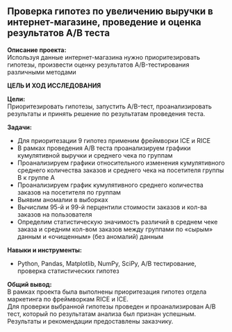 ﻿## Проверка гипотез по увеличению выручки в интернет-магазине, проведение и оценка результатов A/B теста

**Описание проекта:**\
Используя данные интернет-магазина нужно приоритезировать гипотезы, произвести оценку результатов A/B-тестирования различными методами

**ЦЕЛЬ И ХОД ИССЛЕДОВАНИЯ**

**Цели:**\
Приоритезировать гипотезы, запустить A/B-тест, проанализировать результаты и принять решение по результатам проведения теста.

**Задачи:**
- Для приоритезации 9 гипотез применим фреймворки ICE и RICE
- В рамках проведения A/B теста проанализируем графики кумулятивной выручки и среднего чека по группам
- Проанализируем графики относительного изменения кумулятивного среднего количества заказов и среднего чека на посетителя группы B к группе A
- Проанализируем график кумулятивного среднего количества заказов на посетителя по группам
- Выявим аномалии в выборках
- Вычислим 95-й и 99-й перцентили стоимости заказов и кол-ва заказов на пользователя
- Определим статистическую значимость различий в среднем чеке заказа и средним кол-вом заказов между группами по «сырым» данным и «очищенным» (без аномалий) данным

**Навыки и инструменты:**
  - Python, Pandas, Matplotlib, NumPy, SciPy, A/B тестирование, проверка статистических гипотез

**Общий вывод:**\
В рамках проекта была выполнены приоритезация гипотез отдела маркетинга по фреймворкам RICE и ICE.\
Для проверки выбранной гипотезы проведен и проанализирован A/B тест, который по результатам анализа был признан успешным.\
Результаты и рекомендации предоставлены заказчику.
